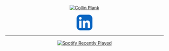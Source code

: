 <p align="center">
  <a href="https://cooltext.com">
    <img src="https://images.cooltext.com/5721632.png" width="479" height="89" alt="Collin Plank" />
  </a>
</p>

<p align="center">
  <a href="https://www.linkedin.com/in/collinplank/">
    <img src="https://github.com/tandpfun/skill-icons/raw/main/icons/LinkedIn.svg" width="50" alt="LinkedIn" />
  </a>
</p>

---

<p align="center">
  <a href="https://open.spotify.com/user/plank18">
    <img src="https://spotify-recently-played-readme.vercel.app/api?user=plank18&unique=true" alt="Spotify Recently Played" />
  </a>
</p>

